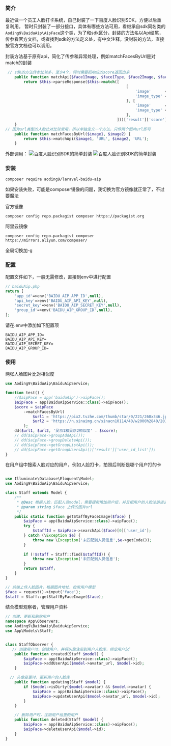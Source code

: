 ### 简介
最近做一个员工人脸打卡系统，自己封装了一下百度人脸识别SDK，方便以后重复利用。
暂时只封装了一部分接口，具体有哪些方法可用，看继承自sdk同名类的`Aoding9\BaiduAip\AipFace`这个类，为了和sdk区分，封装的方法名以Api结尾，传参看官方文档，或者找到sdk的方法定义处，有中文注释，没封装的方法，直接按官方文档也可以调用。

封装方法基于原有api，简化了传参和异常处理，例如matchFacesByUrl是对match的封装
```php
 // sdk的方法传参比较多，至少4个，同时需要把响应的score返回出来
    public function matchApi($face1Image, $face1Type, $face2Image, $face2Type) {
        return $this->parseResponse($this->match([
                                                     [
                                                         'image'      => $face1Image,
                                                         'image_type' => $face1Type,
                                                     ], [
                                                         'image'      => $face2Image,
                                                         'image_type' => $face2Type,
                                                     ],
                                                 ]))['result']['score'] ?? 0;
    }
// 因为url类型的人脸比对比较常用，所以单独定义一个方法，只传两个图片url即可
	public function matchFacesByUrl($image1, $image2) {
        return $this->matchApi($image1, 'URL', $image2, 'URL');
    }
```
外部调用：
![百度人脸识别SDK的简单封装](https://cdn.learnku.com/uploads/images/202306/06/78338/HtKitETh6B.png!large)
![百度人脸识别SDK的简单封装](https://cdn.learnku.com/uploads/images/202306/06/78338/rO79NSwFDz.png!large)

### 安装
`composer require aoding9/laravel-baidu-aip`

如果安装失败，可能是composer镜像的问题，我切换为官方镜像就正常了，不过要魔法

官方镜像

`composer config repo.packagist composer https://packagist.org`

阿里云镜像

`composer config repo.packagist composer https://mirrors.aliyun.com/composer/`

全局切换加-g

### 配置
配置文件如下，一般无需修改，直接到env中进行配置
```php
// baiduAip.php
return [
    'app_id'=>env('BAIDU_AIP_APP_ID',null),
    'api_key'=>env('BAIDU_AIP_API_KEY',null),
    'secret_key'=>env('BAIDU_AIP_SECRET_KEY',null),
    'group_id'=>env('BAIDU_AIP_GROUP_ID',null),
];
```
请在.env中添加如下配置项
```
BAIDU_AIP_APP_ID=
BAIDU_AIP_API_KEY=
BAIDU_AIP_SECRET_KEY=
BAIDU_AIP_GROUP_ID=
```

### 使用

两张人脸图片比对相似度
```php
use Aoding9\BaiduAip\BaiduAipService;

function test() {
    //$aipFace = app('baiduAip')->aipFace();
    $aipFace = app(BaiduAipService::class)->aipFace();
    $score = $aipFace
        ->matchFacesByUrl(
            $url1 = 'https://pix2.tvzhe.com/thumb/star/0/221/260x346.jpg',
            $url2 = 'https://n.sinaimg.cn/sinacn10114/40/w2000h2840/20190226/7aa0-htptaqe7306666.jpg',
        );
    dd($url1, $url2, '吴京1和吴京2相似度' . $score);
    // dd($aipFace->groupAddApi());
    // dd($aipFace->groupDeleteApi());
    // dd($aipFace->getGroupListApi());
    // dd($aipFace->getGroupUsersApi()['result']['user_id_list']);
}


```

在用户组中搜索人脸对应的用户，例如人脸打卡，拍照后判断是哪个用户打的卡
```php

use Illuminate\Database\Eloquent\Model;
use Aoding9\BaiduAip\BaiduAipService;

class Staff extends Model {
    /**
     * @Desc 根据人脸，匹配人员model，需要提前增加用户组，并且把用户的人脸注册进去，绑定userid
     * @param string $face 上传的图片url
     */
    public static function getStaffByFaceImage($face) {
        $aipFace = app(BaiduAipService::class)->aipFace();
        try {
            $staffId = $aipFace->searchApi($face)[0]['user_id'];
        } catch (\Exception $e) {
            throw new \Exception('未匹配到人员信息',$e->getCode());
        }
    
        if (!$staff = Staff::find($staffId)) {
            throw new \Exception('未匹配到人员信息');
        }
        return $staff;
    }
}

// 前端上传人脸图片，根据图片地址，检索用户模型
$face = request()->input('face');
$staff = Staff::getStaffByFaceImage($face);
```

结合模型观察者，管理用户资料
```php
// 创建、更新和删除用户
namespace App\Observers;
use Aoding9\BaiduAip\BaiduAipService;
use App\Models\Staff;


class StaffObserver {
   // 创建用户时，创建用户，并将头像注册到用户人脸库，绑定用户id
    public function created(Staff $model) {
        $aipFace = app(BaiduAipService::class)->aipFace();
        $aipFace->addUserApi($model->avatar_url, $model->id);
    }

  // 头像变更时，更新用户的人脸库
    public function updating(Staff $model) {
        if ($model->isDirty($model->avatar) && $model->avatar) {
            $aipFace = app(BaiduAipService::class)->aipFace();
            $aipFace->updateUserApi($model->avatar_url, $model->id);
        }
    }

    // 删除用户时，注销用户组里的用户
    public function deleted(Staff $model) {
        $aipFace = app(BaiduAipService::class)->aipFace();
        $aipFace->deleteUserApi($model->id);
    }
}
```
